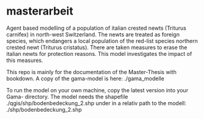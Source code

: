 # masterarbeit
Agent based modelling of a population of italian crested newts (Triturus carnifex) in north-west Switzerland.
The newts are treated as foreign species, which endangers a local population of the red-list species northern crested newt (Triturus cristatus).
There are taken measures to erase the italian newts for protection reasons.
This model investigates the impact of this measures.

This repo is mainly for the documentation of the Master-Thesis with bookdown.
A copy of the gama-model is here: ./gama_modelle

To run the model on your own machine, copy the latest version into your Gama- directory.
The model needs the shapefile ./qgis/shp/bodenbedeckung_2.shp under in a relativ path to the modell: ./shp/bodenbedeckung_2.shp


